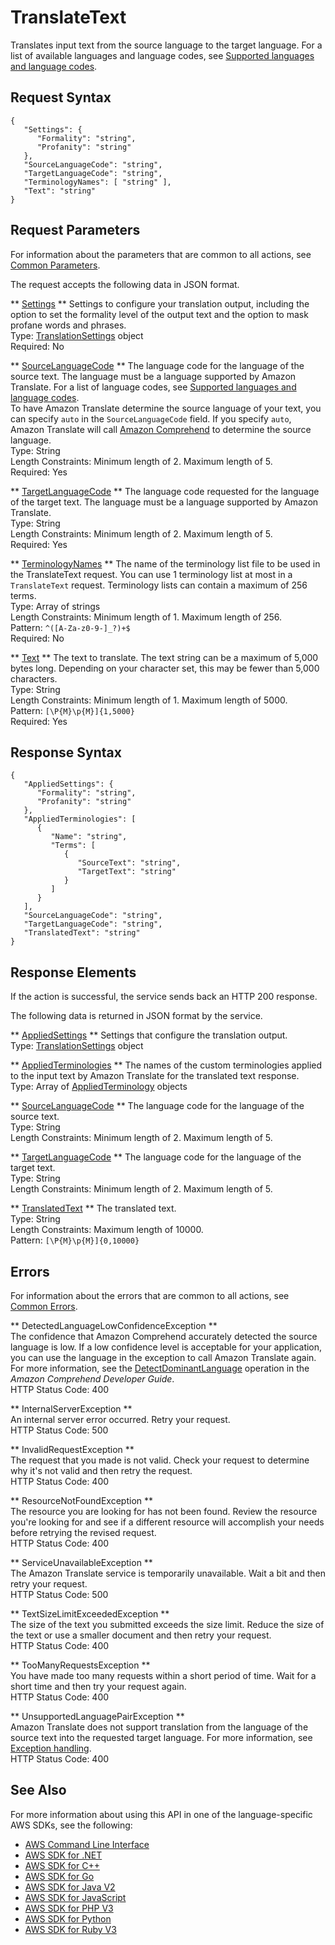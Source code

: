 # TranslateText<a name="API_TranslateText"></a>

Translates input text from the source language to the target language\. For a list of available languages and language codes, see [Supported languages and language codes](what-is.md#what-is-languages)\.

## Request Syntax<a name="API_TranslateText_RequestSyntax"></a>

```
{
   "Settings": { 
      "Formality": "string",
      "Profanity": "string"
   },
   "SourceLanguageCode": "string",
   "TargetLanguageCode": "string",
   "TerminologyNames": [ "string" ],
   "Text": "string"
}
```

## Request Parameters<a name="API_TranslateText_RequestParameters"></a>

For information about the parameters that are common to all actions, see [Common Parameters](CommonParameters.md)\.

The request accepts the following data in JSON format\.

 ** [Settings](#API_TranslateText_RequestSyntax) **   <a name="Translate-TranslateText-request-Settings"></a>
Settings to configure your translation output, including the option to set the formality level of the output text and the option to mask profane words and phrases\.  
Type: [TranslationSettings](API_TranslationSettings.md) object  
Required: No

 ** [SourceLanguageCode](#API_TranslateText_RequestSyntax) **   <a name="Translate-TranslateText-request-SourceLanguageCode"></a>
The language code for the language of the source text\. The language must be a language supported by Amazon Translate\. For a list of language codes, see [Supported languages and language codes](what-is.md#what-is-languages)\.  
To have Amazon Translate determine the source language of your text, you can specify `auto` in the `SourceLanguageCode` field\. If you specify `auto`, Amazon Translate will call [Amazon Comprehend](https://docs.aws.amazon.com/comprehend/latest/dg/comprehend-general.html) to determine the source language\.  
Type: String  
Length Constraints: Minimum length of 2\. Maximum length of 5\.  
Required: Yes

 ** [TargetLanguageCode](#API_TranslateText_RequestSyntax) **   <a name="Translate-TranslateText-request-TargetLanguageCode"></a>
The language code requested for the language of the target text\. The language must be a language supported by Amazon Translate\.  
Type: String  
Length Constraints: Minimum length of 2\. Maximum length of 5\.  
Required: Yes

 ** [TerminologyNames](#API_TranslateText_RequestSyntax) **   <a name="Translate-TranslateText-request-TerminologyNames"></a>
The name of the terminology list file to be used in the TranslateText request\. You can use 1 terminology list at most in a `TranslateText` request\. Terminology lists can contain a maximum of 256 terms\.  
Type: Array of strings  
Length Constraints: Minimum length of 1\. Maximum length of 256\.  
Pattern: `^([A-Za-z0-9-]_?)+$`   
Required: No

 ** [Text](#API_TranslateText_RequestSyntax) **   <a name="Translate-TranslateText-request-Text"></a>
The text to translate\. The text string can be a maximum of 5,000 bytes long\. Depending on your character set, this may be fewer than 5,000 characters\.  
Type: String  
Length Constraints: Minimum length of 1\. Maximum length of 5000\.  
Pattern: `[\P{M}\p{M}]{1,5000}`   
Required: Yes

## Response Syntax<a name="API_TranslateText_ResponseSyntax"></a>

```
{
   "AppliedSettings": { 
      "Formality": "string",
      "Profanity": "string"
   },
   "AppliedTerminologies": [ 
      { 
         "Name": "string",
         "Terms": [ 
            { 
               "SourceText": "string",
               "TargetText": "string"
            }
         ]
      }
   ],
   "SourceLanguageCode": "string",
   "TargetLanguageCode": "string",
   "TranslatedText": "string"
}
```

## Response Elements<a name="API_TranslateText_ResponseElements"></a>

If the action is successful, the service sends back an HTTP 200 response\.

The following data is returned in JSON format by the service\.

 ** [AppliedSettings](#API_TranslateText_ResponseSyntax) **   <a name="Translate-TranslateText-response-AppliedSettings"></a>
Settings that configure the translation output\.  
Type: [TranslationSettings](API_TranslationSettings.md) object

 ** [AppliedTerminologies](#API_TranslateText_ResponseSyntax) **   <a name="Translate-TranslateText-response-AppliedTerminologies"></a>
The names of the custom terminologies applied to the input text by Amazon Translate for the translated text response\.  
Type: Array of [AppliedTerminology](API_AppliedTerminology.md) objects

 ** [SourceLanguageCode](#API_TranslateText_ResponseSyntax) **   <a name="Translate-TranslateText-response-SourceLanguageCode"></a>
The language code for the language of the source text\.  
Type: String  
Length Constraints: Minimum length of 2\. Maximum length of 5\.

 ** [TargetLanguageCode](#API_TranslateText_ResponseSyntax) **   <a name="Translate-TranslateText-response-TargetLanguageCode"></a>
The language code for the language of the target text\.   
Type: String  
Length Constraints: Minimum length of 2\. Maximum length of 5\.

 ** [TranslatedText](#API_TranslateText_ResponseSyntax) **   <a name="Translate-TranslateText-response-TranslatedText"></a>
The translated text\.  
Type: String  
Length Constraints: Maximum length of 10000\.  
Pattern: `[\P{M}\p{M}]{0,10000}` 

## Errors<a name="API_TranslateText_Errors"></a>

For information about the errors that are common to all actions, see [Common Errors](CommonErrors.md)\.

 ** DetectedLanguageLowConfidenceException **   
The confidence that Amazon Comprehend accurately detected the source language is low\. If a low confidence level is acceptable for your application, you can use the language in the exception to call Amazon Translate again\. For more information, see the [DetectDominantLanguage](https://docs.aws.amazon.com/comprehend/latest/dg/API_DetectDominantLanguage.html) operation in the *Amazon Comprehend Developer Guide*\.   
HTTP Status Code: 400

 ** InternalServerException **   
An internal server error occurred\. Retry your request\.  
HTTP Status Code: 500

 ** InvalidRequestException **   
 The request that you made is not valid\. Check your request to determine why it's not valid and then retry the request\.   
HTTP Status Code: 400

 ** ResourceNotFoundException **   
The resource you are looking for has not been found\. Review the resource you're looking for and see if a different resource will accomplish your needs before retrying the revised request\.  
HTTP Status Code: 400

 ** ServiceUnavailableException **   
The Amazon Translate service is temporarily unavailable\. Wait a bit and then retry your request\.  
HTTP Status Code: 500

 ** TextSizeLimitExceededException **   
 The size of the text you submitted exceeds the size limit\. Reduce the size of the text or use a smaller document and then retry your request\.   
HTTP Status Code: 400

 ** TooManyRequestsException **   
 You have made too many requests within a short period of time\. Wait for a short time and then try your request again\.  
HTTP Status Code: 400

 ** UnsupportedLanguagePairException **   
Amazon Translate does not support translation from the language of the source text into the requested target language\. For more information, see [Exception handling](how-it-works.md#how-to-error-msg)\.   
HTTP Status Code: 400

## See Also<a name="API_TranslateText_SeeAlso"></a>

For more information about using this API in one of the language\-specific AWS SDKs, see the following:
+  [AWS Command Line Interface](https://docs.aws.amazon.com/goto/aws-cli/translate-2017-07-01/TranslateText) 
+  [AWS SDK for \.NET](https://docs.aws.amazon.com/goto/DotNetSDKV3/translate-2017-07-01/TranslateText) 
+  [AWS SDK for C\+\+](https://docs.aws.amazon.com/goto/SdkForCpp/translate-2017-07-01/TranslateText) 
+  [AWS SDK for Go](https://docs.aws.amazon.com/goto/SdkForGoV1/translate-2017-07-01/TranslateText) 
+  [AWS SDK for Java V2](https://docs.aws.amazon.com/goto/SdkForJavaV2/translate-2017-07-01/TranslateText) 
+  [AWS SDK for JavaScript](https://docs.aws.amazon.com/goto/AWSJavaScriptSDK/translate-2017-07-01/TranslateText) 
+  [AWS SDK for PHP V3](https://docs.aws.amazon.com/goto/SdkForPHPV3/translate-2017-07-01/TranslateText) 
+  [AWS SDK for Python](https://docs.aws.amazon.com/goto/boto3/translate-2017-07-01/TranslateText) 
+  [AWS SDK for Ruby V3](https://docs.aws.amazon.com/goto/SdkForRubyV3/translate-2017-07-01/TranslateText) 